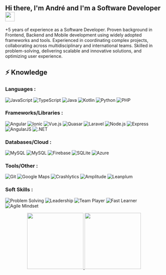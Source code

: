 ## Hi there, I'm André and I'm a Software Developer <img src="https://raw.githubusercontent.com/aemmadi/aemmadi/master/wave.gif" width="30px">

+5 years of experience as a Software Developer. Proven background in Frontend, Backend and Mobile development using widely adopted frameworks and tools. Experienced in coordinating complex projects, collaborating across multidisciplinary and international teams. Skilled in problem-solving, delivering scalable and innovative solutions, and optimizing user experience.

## ⚡ Knowledge

### Languages : 

![JavaScript](https://img.shields.io/badge/JavaScript-F7DF1E?style=for-the-badge&logo=javascript&logoColor=black)
![TypeScript](https://img.shields.io/badge/TypeScript-3178C6?style=for-the-badge&logo=typescript&logoColor=white)
![Java](https://img.shields.io/badge/Java-007396?style=for-the-badge&logo=java&logoColor=white)
![Kotlin](https://img.shields.io/badge/Kotlin-0095D5?style=for-the-badge&logo=kotlin&logoColor=white)
![Python](https://img.shields.io/badge/Python-3776AB?style=for-the-badge&logo=python&logoColor=white)
![PHP](https://img.shields.io/badge/PHP-777BB4?style=for-the-badge&logo=php&logoColor=white)

### Frameworks/Libraries :

![Angular](https://img.shields.io/badge/Angular-DD0031?style=for-the-badge&logo=angular&logoColor=white)
![Ionic](https://img.shields.io/badge/Ionic-3880FF?style=for-the-badge&logo=ionic&logoColor=white)
![Vue.js](https://img.shields.io/badge/Vue.js-4FC08D?style=for-the-badge&logo=vuedotjs&logoColor=white)
![Quasar](https://img.shields.io/badge/Quasar-1976D2?style=for-the-badge&logo=quasar&logoColor=white)
![Laravel](https://img.shields.io/badge/Laravel-FF2D20?style=for-the-badge&logo=laravel&logoColor=white)
![Node.js](https://img.shields.io/badge/Node.js-339933?style=for-the-badge&logo=node.js&logoColor=white)
![Express](https://img.shields.io/badge/Express-000000?style=for-the-badge&logo=express&logoColor=white)
![AngularJS](https://img.shields.io/badge/AngularJS-DD0031?style=for-the-badge&logo=angularjs&logoColor=white)
![.NET](https://img.shields.io/badge/.NET-512BD4?style=for-the-badge&logo=dotnet&logoColor=white)

### Databases/Cloud :

![MySQL](https://img.shields.io/badge/MySQL-4479A1?style=for-the-badge&logo=mysql&logoColor=white)
![MySQL](https://img.shields.io/badge/MySQL-4479A1?style=for-the-badge&logo=mysql&logoColor=white)
![Firebase](https://img.shields.io/badge/Firebase-FFCA28?style=for-the-badge&logo=firebase&logoColor=black)
![SQLite](https://img.shields.io/badge/SQLite-003B57?style=for-the-badge&logo=sqlite&logoColor=white)
![Azure](https://img.shields.io/badge/Azure-0089D6?style=for-the-badge&logo=microsoft-azure&logoColor=white)

### Tools/Other :

![Git](https://img.shields.io/badge/Git-F05032?style=for-the-badge&logo=git&logoColor=white)
![Google Maps](https://img.shields.io/badge/Google_Maps-4285F4?style=for-the-badge&logo=google-maps&logoColor=white)
![Crashlytics](https://img.shields.io/badge/Crashlytics-FF6F00?style=for-the-badge&logo=crashlytics&logoColor=white)
![Amplitude](https://img.shields.io/badge/Amplitude-FF3B30?style=for-the-badge&logo=amplitude&logoColor=white)
![Leanplum](https://img.shields.io/badge/Leanplum-3A3A3A?style=for-the-badge&logo=leanplum&logoColor=white)

### Soft Skills :

![Problem Solving](https://img.shields.io/badge/Problem_Solving-4CAF50?style=for-the-badge&logoColor=white)
![Leadership](https://img.shields.io/badge/Leadership-2196F3?style=for-the-badge&logoColor=white)
![Team Player](https://img.shields.io/badge/Team_Player-9C27B0?style=for-the-badge&logoColor=white)
![Fast Learner](https://img.shields.io/badge/Fast_Learner-FF9800?style=for-the-badge&logoColor=white)
![Agile Mindset](https://img.shields.io/badge/Agile_Mindset-00BCD4?style=for-the-badge&logoColor=white)



<p align="center">
<a href="https://github.com/ibarraandre98">
  <img height="180em" src="https://github-readme-stats-eight-theta.vercel.app/api?username=ibarraandre98&show_icons=true&theme=algolia&include_all_commits=true&count_private=true"/>
  <img height="180em" src="https://github-readme-stats-eight-theta.vercel.app/api/top-langs/?username=ibarraandre98&layout=compact&langs_count=8&theme=algolia"/>
</a>
</p>

<!--
**ibarraandre98/ibarraandre98** is a ✨ _special_ ✨ repository because its `README.md` (this file) appears on your GitHub profile.

Here are some ideas to get you started:

- 🔭 I’m currently working on ...
- 🌱 I’m currently learning ...
- 👯 I’m looking to collaborate on ...
- 🤔 I’m looking for help with ...
- 💬 Ask me about ...
- 📫 How to reach me: ...
- 😄 Pronouns: ...
- ⚡ Fun fact: ...
-->
